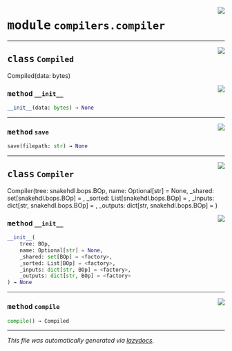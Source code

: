 <!-- markdownlint-disable -->

<a href="../snakehdl/compilers/compiler.py#L0"><img align="right" style="float:right;" src="https://img.shields.io/badge/-source-cccccc?style=flat-square"></a>

# <kbd>module</kbd> `compilers.compiler`






---

<a href="../snakehdl/compilers/compiler.py#L6"><img align="right" style="float:right;" src="https://img.shields.io/badge/-source-cccccc?style=flat-square"></a>

## <kbd>class</kbd> `Compiled`
Compiled(data: bytes) 

<a href="../<string>"><img align="right" style="float:right;" src="https://img.shields.io/badge/-source-cccccc?style=flat-square"></a>

### <kbd>method</kbd> `__init__`

```python
__init__(data: bytes) → None
```








---

<a href="../snakehdl/compilers/compiler.py#L10"><img align="right" style="float:right;" src="https://img.shields.io/badge/-source-cccccc?style=flat-square"></a>

### <kbd>method</kbd> `save`

```python
save(filepath: str) → None
```






---

<a href="../snakehdl/compilers/compiler.py#L14"><img align="right" style="float:right;" src="https://img.shields.io/badge/-source-cccccc?style=flat-square"></a>

## <kbd>class</kbd> `Compiler`
Compiler(tree: snakehdl.bops.BOp, name: Optional[str] = None, _shared: set[snakehdl.bops.BOp] = <factory>, _sorted: List[snakehdl.bops.BOp] = <factory>, _inputs: dict[str, snakehdl.bops.BOp] = <factory>, _outputs: dict[str, snakehdl.bops.BOp] = <factory>) 

<a href="../<string>"><img align="right" style="float:right;" src="https://img.shields.io/badge/-source-cccccc?style=flat-square"></a>

### <kbd>method</kbd> `__init__`

```python
__init__(
    tree: BOp,
    name: Optional[str] = None,
    _shared: set[BOp] = <factory>,
    _sorted: List[BOp] = <factory>,
    _inputs: dict[str, BOp] = <factory>,
    _outputs: dict[str, BOp] = <factory>
) → None
```








---

<a href="../snakehdl/compilers/compiler.py#L23"><img align="right" style="float:right;" src="https://img.shields.io/badge/-source-cccccc?style=flat-square"></a>

### <kbd>method</kbd> `compile`

```python
compile() → Compiled
```








---

_This file was automatically generated via [lazydocs](https://github.com/ml-tooling/lazydocs)._

